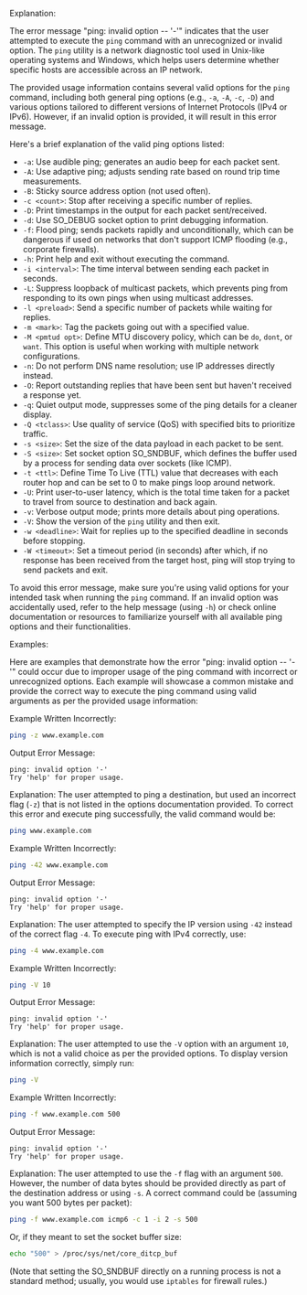 Explanation:

The error message "ping: invalid option -- '-'" indicates that the user attempted to execute the `ping` command with an unrecognized or invalid option. The `ping` utility is a network diagnostic tool used in Unix-like operating systems and Windows, which helps users determine whether specific hosts are accessible across an IP network.

The provided usage information contains several valid options for the `ping` command, including both general ping options (e.g., `-a`, `-A`, `-c`, `-D`) and various options tailored to different versions of Internet Protocols (IPv4 or IPv6). However, if an invalid option is provided, it will result in this error message.

Here's a brief explanation of the valid ping options listed:

- `-a`: Use audible ping; generates an audio beep for each packet sent.
- `-A`: Use adaptive ping; adjusts sending rate based on round trip time measurements.
- `-B`: Sticky source address option (not used often).
- `-c <count>`: Stop after receiving a specific number of replies.
- `-D`: Print timestamps in the output for each packet sent/received.
- `-d`: Use SO_DEBUG socket option to print debugging information.
- `-f`: Flood ping; sends packets rapidly and unconditionally, which can be dangerous if used on networks that don't support ICMP flooding (e.g., corporate firewalls).
- `-h`: Print help and exit without executing the command.
- `-i <interval>`: The time interval between sending each packet in seconds.
- `-L`: Suppress loopback of multicast packets, which prevents ping from responding to its own pings when using multicast addresses.
- `-l <preload>`: Send a specific number of packets while waiting for replies.
- `-m <mark>`: Tag the packets going out with a specified value.
- `-M <pmtud opt>`: Define MTU discovery policy, which can be `do`, `dont`, or `want`. This option is useful when working with multiple network configurations.
- `-n`: Do not perform DNS name resolution; use IP addresses directly instead.
- `-O`: Report outstanding replies that have been sent but haven't received a response yet.
- `-q`: Quiet output mode, suppresses some of the ping details for a cleaner display.
- `-Q <tclass>`: Use quality of service (QoS) with specified bits to prioritize traffic.
- `-s <size>`: Set the size of the data payload in each packet to be sent.
- `-S <size>`: Set socket option SO_SNDBUF, which defines the buffer used by a process for sending data over sockets (like ICMP).
- `-t <ttl>`: Define Time To Live (TTL) value that decreases with each router hop and can be set to 0 to make pings loop around network.
- `-U`: Print user-to-user latency, which is the total time taken for a packet to travel from source to destination and back again.
- `-v`: Verbose output mode; prints more details about ping operations.
- `-V`: Show the version of the `ping` utility and then exit.
- `-w <deadline>`: Wait for replies up to the specified deadline in seconds before stopping.
- `-W <timeout>`: Set a timeout period (in seconds) after which, if no response has been received from the target host, ping will stop trying to send packets and exit.

To avoid this error message, make sure you're using valid options for your intended task when running the `ping` command. If an invalid option was accidentally used, refer to the help message (using `-h`) or check online documentation or resources to familiarize yourself with all available ping options and their functionalities.

Examples:

Here are examples that demonstrate how the error "ping: invalid option -- '-'" could occur due to improper usage of the ping command with incorrect or unrecognized options. Each example will showcase a common mistake and provide the correct way to execute the ping command using valid arguments as per the provided usage information:

Example  Written Incorrectly:
```bash
ping -z www.example.com
```
Output Error Message:
```
ping: invalid option '-'
Try 'help' for proper usage.
```
Explanation: The user attempted to ping a destination, but used an incorrect flag (`-z`) that is not listed in the options documentation provided. To correct this error and execute ping successfully, the valid command would be:
```bash
ping www.example.com
```

Example Written Incorrectly:
```bash
ping -42 www.example.com
```
Output Error Message:
```
ping: invalid option '-'
Try 'help' for proper usage.
```
Explanation: The user attempted to specify the IP version using `-42` instead of the correct flag `-4`. To execute ping with IPv4 correctly, use:
```bash
ping -4 www.example.com
```

Example Written Incorrectly:
```bash
ping -V 10
```
Output Error Message:
```
ping: invalid option '-'
Try 'help' for proper usage.
```
Explanation: The user attempted to use the `-V` option with an argument `10`, which is not a valid choice as per the provided options. To display version information correctly, simply run:
```bash
ping -V
```

Example Written Incorrectly:
```bash
ping -f www.example.com 500
```
Output Error Message:
```
ping: invalid option '-'
Try 'help' for proper usage.
```
Explanation: The user attempted to use the `-f` flag with an argument `500`. However, the number of data bytes should be provided directly as part of the destination address or using `-s`. A correct command could be (assuming you want 500 bytes per packet):
```bash
ping -f www.example.com icmp6 -c 1 -i 2 -s 500
```
Or, if they meant to set the socket buffer size:
```bash
echo "500" > /proc/sys/net/core_ditcp_buf
```
(Note that setting the SO_SNDBUF directly on a running process is not a standard method; usually, you would use `iptables` for firewall rules.)